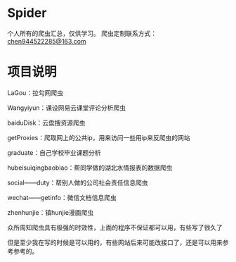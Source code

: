 # Spider
个人所有的爬虫汇总，仅供学习。
爬虫定制联系方式：chen944522285@163.com

# 项目说明

LaGou：拉勾网爬虫

Wangyiyun：课设网易云课堂评论分析爬虫

baiduDisk：云盘搜资源爬虫

getProxies：爬取网上的公共ip，用来访问一些用ip来反爬虫的网站

graduate：自己学校毕业课题分析

hubeisuiqingbaobiao：帮同学做的湖北水情报表的数据爬虫

social——duty：帮别人做的公司社会责任信息爬虫

wechat——getinfo：微信文档信息爬虫

zhenhunjie：镇hunjie漫画爬虫


众所周知爬虫具有极强的时效性，上面的程序不保证都可以用，有些写了很久了

但是至少我在写的时候是可以用的，有些网站后来可能改接口了，还是可以用来参考参考的。
